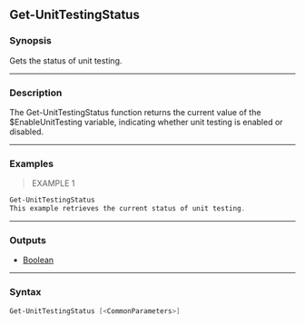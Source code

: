 Get-UnitTestingStatus
---------------------

### Synopsis
Gets the status of unit testing.

---

### Description

The Get-UnitTestingStatus function returns the current value of the $EnableUnitTesting variable, indicating whether unit testing is enabled or disabled.

---

### Examples
> EXAMPLE 1

```PowerShell
Get-UnitTestingStatus
This example retrieves the current status of unit testing.
```

---

### Outputs
* [Boolean](https://learn.microsoft.com/en-us/dotnet/api/System.Boolean)

---

### Syntax
```PowerShell
Get-UnitTestingStatus [<CommonParameters>]
```
